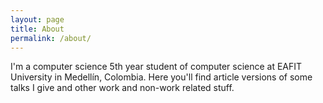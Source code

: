 ```yaml
---
layout: page
title: About
permalink: /about/
---
```

I'm a computer science 5th year student of computer science at EAFIT University in Medellín, Colombia.
Here you'll find article versions of some talks I give and other work and non-work related stuff.